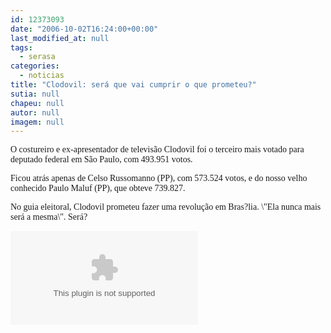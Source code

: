 ```yaml
---
id: 12373093
date: "2006-10-02T16:24:00+00:00"
last_modified_at: null
tags:
  - serasa
categories:
  - noticias
title: "Clodovil: será que vai cumprir o que prometeu?"
sutia: null
chapeu: null
autor: null
imagem: null
---
```

<p><P><FONT face=Verdana>O&nbsp;costureiro e ex-apresentador de televisão Clodovil foi o terceiro mais votado para deputado federal em São Paulo, com 493.951 votos.</FONT></P></p>
<p><P><FONT face=Verdana>Ficou atrás apenas de Celso Russomanno (PP), com 573.524 votos, e do nosso velho conhecido Paulo Maluf (PP), que obteve 739.827.</FONT></P></p>
<p><P><FONT face=Verdana>No guia eleitoral, Clodovil prometeu fazer uma revolução em Bras?lia. \"Ela nunca mais será a mesma\". Será?</FONT></P></p>
<p><OBJECT height=350 width=425><PARAM NAME=\"movie\" VALUE=\"https://www.youtube.com/v/qz80p5rf1fo\"><PARAM NAME=\"wmode\" VALUE=\"transparent\"></p>
<p><embed src=\"https://www.youtube.com/v/qz80p5rf1fo\" type=\"application/x-shockwave-flash\" wmode=\"transparent\" width=\"425\" height=\"350\"></embed></OBJECT> </p>
